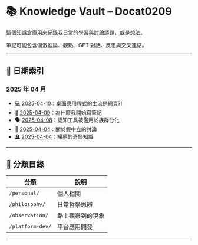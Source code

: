 # 📚 Knowledge Vault – Docat0209

這個知識倉庫用來紀錄我日常的學習與討論議題，或是想法。

筆記可能包含偏激推論、觀點、GPT 對話、反思與交叉連結。  

---

## 📅 日期索引

### 2025 年 04 月

- 💻 [2025-04-10](platform-dev/2025-04-10-desktop-web-app.md)：桌面應用程式的主流是網頁?!
- 📝 [2025-04-09](personal/2025-04-09-why-i-write-notes.md)：為什麼我開始寫筆記
- 🗣️ [2025-04-08](philosophy/2025-04-08-misuse-of-cognitive-tools.md)：認知工具被濫用於族群分化
- 🚻 [2025-04-04](philosophy/2025-04-05-fake-neutral.md)：關於假中立的討論
- 🪦 [2025-04-04](observation/2025-04-04-gravestone-positioning.md)：掃墓的奇怪知識

---

## 📁 分類目錄

| 分類 | 說明 |
|----------|------|
| `/personal/` | 個人相關 |
| `/philosophy/` | 日常哲學思辨 |
| `/observation/` | 路上觀察到的現象 |
| `/platform-dev/` | 平台應用開發 |

---